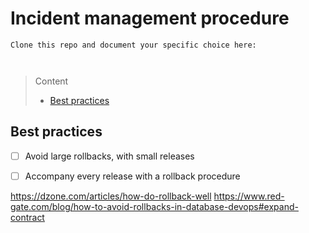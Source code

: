 # Incident management procedure

```
Clone this repo and document your specific choice here:



```
> Content
> - [Best practices](#best-practices)

## Best practices

- [ ] Avoid large rollbacks, with small releases


- [ ] Accompany every release with a rollback procedure




https://dzone.com/articles/how-do-rollback-well
https://www.red-gate.com/blog/how-to-avoid-rollbacks-in-database-devops#expand-contract